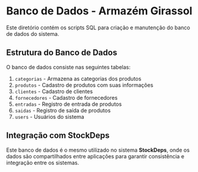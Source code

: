 # Banco de Dados - Armazém Girassol

Este diretório contém os scripts SQL para criação e manutenção do banco de dados do sistema.

## Estrutura do Banco de Dados

O banco de dados consiste nas seguintes tabelas:

1. `categorias` - Armazena as categorias dos produtos
2. `produtos` - Cadastro de produtos com suas informações
3. `clientes` - Cadastro de clientes
4. `fornecedores` - Cadastro de fornecedores
5. `entradas` - Registro de entrada de produtos
6. `saidas` - Registro de saída de produtos
7. `users` - Usuários do sistema

## Integração com StockDeps

Este banco de dados é o mesmo utilizado no sistema **StockDeps**, onde os dados são compartilhados entre aplicações para garantir consistência e integração entre os sistemas.

